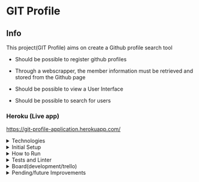 # GIT Profile


## Info
This project(GIT Profile) aims on create a Github profile search tool

- Should be possible to register github profiles

- Through a webscrapper, the member information must be retrieved and stored from the Github page

- Should be possible to view a User Interface

- Should be possible to search for users

### Heroku (Live app)

https://git-profile-application.herokuapp.com/

<details>
  <summary>
     Technologies
  </summary>

  - Ruby 3.1.2
  - Rails
  - Postgres
  - Rubocop
  - RSpec
  - SimpleCov
  - I18n

</details>

<details>
  <summary>
     Initial Setup
  </summary>

Clone project(ssh or https)
```
git clone git@github.com:xitarps/git_profile.git
```
or
```
git clone https://github.com/xitarps/git_profile.git
```

Enter folder
```
cd git_profile
```
Run Setup
```
bin/setup
```
</details>

<details>
  <summary>
     How to Run
  </summary>

Server up
```
rails s
```
Access localhost

[127.0 0.1:3000](http://127.0.0.1:3000/)

</details>

<details>
  <summary>
     Tests and Linter
  </summary>

how to run tests:
```
rspec
```

how to run linter check:
```
rubocop
```

*obs: After running tests/rspec,
SimpleCov will generate a folder 'coverage' with a coverage report(open inside your browser)
```
coverage/index.html
```

</details>

<details>
  <summary>
     Board(development/trello)
  </summary>

https://trello.com/b/Fw1PPZAB/gitprofile

</details>

<details>
  <summary>
     Pending/future Improvements
  </summary>

 - Add url shortner
 - Add more unit tests
 - Enable multi repos for members(ex: gitlab etc)
 - Set on demand reload git profile infos
</details>